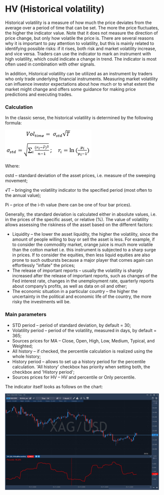 # HV \(Historical volatility\)

Historical volatility is a measure of how much the price deviates from the average over a period of time that can be set. The more the price fluctuates, the higher the indicator value. Note that it does not measure the direction of price change, but only how volatile the price is. There are several reasons why it is important to pay attention to volatility, but this is mainly related to identifying possible risks: if it rises, both risk and market volatility increase, and vice versa. Traders can use the indicator to mark an instrument with high volatility, which could indicate a change in trend. The indicator is most often used in combination with other signals.

In addition, Historical volatility can be utilized as an instrument by traders who only trade underlying financial instruments. Measuring market volatility can influence investor expectations about how much or to what extent the market might change and offers some guidance for making price predictions and executing trades.

### Calculation

In the classic sense, the historical volatility is determined by the following formula:

![](../../../../.gitbook/assets/image%20%2840%29.png)

Where:

 σstd – standard deviation of the asset prices, i.e. measure of the sweeping movement;

√T – bringing the volatility indicator to the specified period \(most often to the annual value\);

Pi – price of the i-th value \(here can be one of four bar prices\).

Generally, the standard deviation is calculated either in absolute values, i.e. in the prices of the specific asset, or relative \(%\). The value of volatility allows assessing the riskiness of the asset based on the different factors:

* Liquidity – the lower the asset liquidity, the higher the volatility, since the amount of people willing to buy or sell the asset is less. For example, if to consider the commodity market, orange juice is much more volatile than the cotton market i.e. this instrument is subjected to a sharp surge in prices. If to consider the equities, then less liquid equities are also prone to such outbursts because a major player that comes again can effortlessly "inflate" the prices;
* The release of important reports – usually the volatility is sharply increased after the release of important reports, such as changes of the Fed interest rate, changes in the unemployment rate, quarterly reports about company’s profits, as well as data on oil and other;
* The economic situation in a particular country – the higher the uncertainty in the political and economic life of the country, the more risky the investments will be.

### Main parameters

* STD period – period of standard deviation, by default = 30;
* Volatility period – period of the volatility, measured in days, by default = 365;
* Sources prices for MA – Close, Open, High, Low, Medium, Typical, and Weighted;
* All history – if checked, the percentile calculation is realized using the whole history;
* History period – allows to set up a history period for the percentile calculation. 'All history' checkbox has priority when setting both, the checkbox and 'History period';
* Sources prices for HV – HV and percentile or Only percentile.

The indicator itself looks as follows on the chart:

![](../../../../.gitbook/assets/screenshot_1%20%2831%29.jpg)

